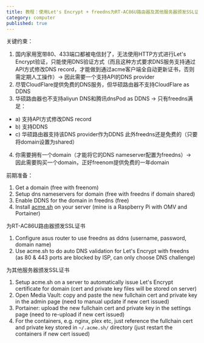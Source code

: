 ```yaml
---
title: 教程：使用Let's Encrypt + freedns为RT-AC86U路由器及其他服务器颁发SSL证书
category: computer
published: true
---
```


关键约束：

1. 国内家用宽带80、433端口都被电信封了，无法使用HTTP方式进行Let's Encrypt验证，只能使用DNS验证方式（而且这种方式要求DNS服务支持通过API方式修改DNS record，才能做到通过acme客户端全自动更新证书，否则需定期人工操作）-> 因此需要一个支持API的DNS provider
2. 尽管CloudFlare提供免费的DNS服务，但华硕路由器不支持CloudFlare as DDNS
3. 华硕路由器也不支持aliyun DNS和腾讯dnsPod as DDNS -> 只有freedns满足：  
  - a) 支持API方式修改DNS record
  - b) 支持DDNS
  - c) 华硕路由器支持该DNS provider作为DDNS
  此外freedns还是免费的（只要将domain设置为shared）
4. 你需要拥有一个domain（才能将它的DNS nameserver配置为freedns）-> 因此需要购买一个domain，正好freenom提供免费的一年domain

前期准备：

1. Get a domain (free with freenom)
2. Setup dns nameservers for domain (free with freedns if domain shared)
3. Enable DDNS for the domain in freedns (free)
4. Install [acme.sh](https://github.com/acmesh-official/acme.sh) on your server (mine is a Raspberry Pi with OMV and Portainer)

为RT-AC86U路由器颁发SSL证书

1. Configure asus router to use freedns as ddns (username, password, domain name)
2. Use acme.sh to do auto DNS validation for Let's Encrypt with freedns (as 80 & 443 ports are blocked by ISP, can only choose DNS challenge)

为其他服务器颁发SSL证书

1. Setup acme.sh on a server to automatically issue Let's Encrypt certificate for domain (cert and private key files will be stored on server)
2. Open Media Vault: copy and paste the new fullchain cert and private key in the admin page (need to manual update if new cert issued)
3. Portainer: upload the new fullchain cert and private key in the settings page (need to re-upload if new cert issued)
4. For the containers, e.g. nginx, plex etc, just reference the fullchain cert and private key stored in `~/.acme.sh/` directory (just restart the containers if new cert issued)

